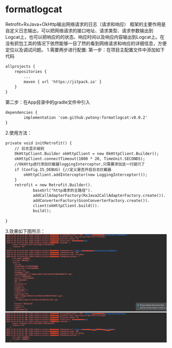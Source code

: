 # formatlogcat
Retrofit+RxJava+OkHttp输出网络请求的日志（请求和响应）
框架的主要作用是自定义日志输出，可以把网络请求的接口地址、请求类型、请求参数输出到Logcat上，也可以把响应的的状态、响应时间以及响应内容输出到Logcat上。在没有抓包工具的情况下依然能够一目了然的看到网络请求和响应的详细信息，方便定位以及调试问题。
1.需要两步进行配置:
第一步：在项目主配置文件中添加如下代码

	allprojects {
		repositories {
			...
			maven { url 'https://jitpack.io' }
		}
	}
	
第二步：在App目录中的gradle文件中引入

	dependencies {
	        implementation 'com.github.ywtony:formatlogcat:v0.0.2'
	}

2.使用方法：

    private void initRetrofit() {
        // 日志显示级别
        OkHttpClient.Builder okHttpClient = new OkHttpClient.Builder();
        okHttpClient.connectTimeout(1000 * 20, TimeUnit.SECONDS);
        //OkHttp进行添加拦截器loggingInterceptor,只需要添加这一行就行了
        if (Config.IS_DEBUG) {//定义是否开启日志拦截器
            okHttpClient.addInterceptor(new LoggingInterceptor());
        }
        retrofit = new Retrofit.Builder().
                baseUrl("http请求的主路径").
                addCallAdapterFactory(RxJava2CallAdapterFactory.create()).
                addConverterFactory(GsonConverterFactory.create()).
                client(okHttpClient.build()).
                build();

    }
		
   3.效果如下图所示：
		![效果图](https://github.com/ywtony/formatlogcat/blob/master/app/logcat1.jpg "参考图")
		![效果图](https://github.com/ywtony/formatlogcat/blob/master/app/logcat2.jpg "参考图")
    
